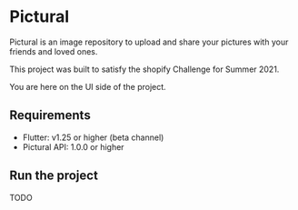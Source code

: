 # Pictural

Pictural is an image repository to upload and share your pictures with your friends and loved ones.

This project was built to satisfy the shopify Challenge for Summer 2021.

You are here on the UI side of the project.

## Requirements

- Flutter: v1.25 or higher (beta channel)
- Pictural API: 1.0.0 or higher

## Run the project

TODO
